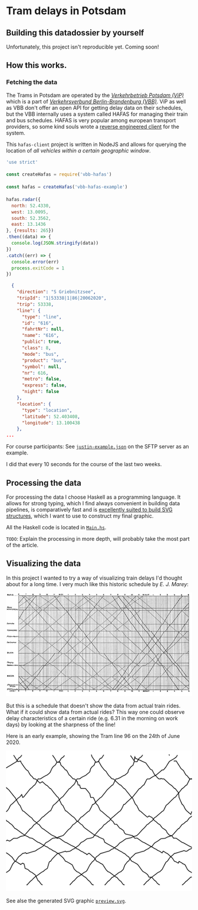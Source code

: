 # Tram delays in Potsdam

## Building this datadossier by yourself

Unfortunately, this project isn't reproducible yet. Coming soon!


## How this works.

### Fetching the data

The Trams in Potsdam are operated by the [*Verkehrbetrieb Potsdam (ViP)*](https://www.swp-potsdam.de/de/verkehr/) which is a part of [*Verkehrsverbund Berlin-Brandenburg (VBB)*](https://www.vbb.de/). ViP as well as VBB don't offer an open API for getting delay data on their schedules, but the VBB internally uses a system called HAFAS for managing their train and bus schedules. HAFAS is very popular among european transport providers, so some kind souls wrote a [reverse engineered client](https://github.com/public-transport/hafas-client) for the system.

This `hafas-client` project is written in NodeJS and allows for querying the location of *all vehicles within a certain geographic window*.

```js
'use strict'

const createHafas = require('vbb-hafas')

const hafas = createHafas('vbb-hafas-example')

hafas.radar({
  north: 52.4330,
  west: 13.0095,
  south: 52.3562,
  east: 13.1436
}, {results: 265})
.then((data) => {
  console.log(JSON.stringify(data))
})
.catch((err) => {
  console.error(err)
  process.exitCode = 1
})
```

```json
  {
    "direction": "S Griebnitzsee",
    "tripId": "1|53338|1|86|20062020",
    "trip": 53338,
    "line": {
      "type": "line",
      "id": "616",
      "fahrtNr": null,
      "name": "616",
      "public": true,
      "class": 8,
      "mode": "bus",
      "product": "bus",
      "symbol": null,
      "nr": 616,
      "metro": false,
      "express": false,
      "night": false
    },
    "location": {
      "type": "location",
      "latitude": 52.403408,
      "longitude": 13.100438
    },
...
```

For course participants: See [`justin-example.json`](https://infovis.fh-potsdam.de/datasets/justin-example.json) on the SFTP server as an example.

I did that every 10 seconds for the course of the last two weeks.

## Processing the data

For processing the data I choose Haskell as a programming language. It allows for strong typing, which I find always convenient in building data pipelines, is comparatively fast and is [excellently suited to build SVG structures](http://hackage.haskell.org/package/svg-builder), which I want to use to construct my final graphic.

All the Haskell code is located in [`Main.hs`](extract-from-raw/src/Main.hs).

`TODO`: Explain the processing in more depth, will probably take the most part of the article.


## Visualizing the data

In this project I wanted to try a way of visualizing train delays I'd thought about for a long time. I very much like this historic schedule by *E. J. Marey*:

![](marey.jpg)

But this is a schedule that doesn't show the data from actual train rides. What if it could show data from actual rides? This way one could observe delay characteristics of a certain ride (e.g. 6.31 in the morning on work days) by looking at the sharpness of the line!

Here is an early example, showing the Tram line 96 on the 24th of June 2020.

![](preview.png)

See alse the generated SVG graphic [`preview.svg`](preview.svg).
